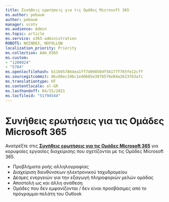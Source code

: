 ```yaml
---
title: Συνήθεις ερωτήσεις για τις Ομάδες Microsoft 365
ms.author: pebaum
author: pebaum
manager: scotv
ms.audience: Admin
ms.topic: article
ms.service: o365-administration
ROBOTS: NOINDEX, NOFOLLOW
localization_priority: Priority
ms.collection: Adm_O365
ms.custom:
- "1200024"
- "5704"
ms.openlocfilehash: b116957864ea1ff7d09850df56177f765fe12cff
ms.sourcegitcommit: 8bc60ec34bc1e40685e3976576e04a2623f63a7c
ms.translationtype: HT
ms.contentlocale: el-GR
ms.lasthandoff: 04/15/2021
ms.locfileid: "51794544"
---
```

# <a name="microsoft-365-groups-faq"></a>Συνήθεις ερωτήσεις για τις Ομάδες Microsoft 365

Ανατρέξτε στις **[Συνήθεις ερωτήσεις για τις Ομάδες Microsoft 365](https://aka.ms/M365GroupsFAQ)** για κορυφαίες εργασίες διαχείρισης που σχετίζονται με τις Ομάδες Microsoft 365.

- Προβλήματα ροής αλληλογραφίας
- Διαχείριση διευθύνσεων ηλεκτρονικού ταχυδρομείου
- Δέσμες ενεργειών για την εξαγωγή πληροφοριών μελών ομάδας
- Αποστολή ως και άλλη ανάθεση
- Ομάδες που δεν εμφανίζονται / δεν είναι προσβάσιμες από το πρόγραμμα-πελάτη του Outlook
